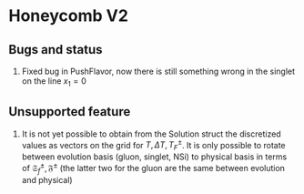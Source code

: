 # Honeycomb V2

## Bugs and status

1. Fixed bug in PushFlavor, now there is still something wrong in the singlet on the line $x_1=0$

## Unsupported feature

1. It is not yet possible to obtain from the Solution struct the discretized values as vectors on the grid for $T, \Delta T, T_F^\pm$. It is only possible to rotate between evolution basis (gluon, singlet, NSi) to physical basis in terms of $\mathfrak{S}^\pm_f, \mathfrak{F}^\pm$ (the latter two for the gluon are the same between evolution and physical) 
